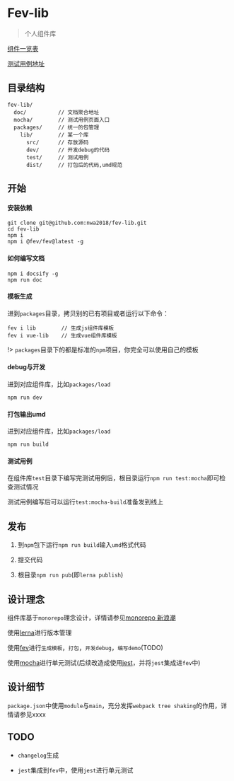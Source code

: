 # Fev-lib
> 个人组件库

[组件一览表](docs/list.md)

[测试用例地址](https)
## 目录结构
```
fev-lib/
  doc/          // 文档聚合地址
  mocha/        // 测试用例页面入口
  packages/     // 统一的包管理
    lib/        // 某一个库
      src/      // 存放源码
      dev/      // 开发debug的代码
      test/     // 测试用例
      dist/     // 打包后的代码,umd规范
```
## 开始
#### 安装依赖
``` shell
git clone git@github.com:nwa2018/fev-lib.git
cd fev-lib
npm i
npm i @fev/fev@latest -g
```
#### 如何编写文档
``` shell
npm i docsify -g
npm run doc
```
#### 模板生成
进到`packages`目录，拷贝别的已有项目或者运行以下命令：
``` shell
fev i lib        // 生成js组件库模板
fev i vue-lib    // 生成vue组件库模板
```

!> `packages`目录下的都是标准的`npm`项目，你完全可以使用自己的模板
#### debug与开发
进到对应组件库，比如`packages/load`

``` shell
npm run dev
```
#### 打包输出umd
进到对应组件库，比如`packages/load`

``` shell
npm run build
```

#### 测试用例
在组件库`test`目录下编写完测试用例后，根目录运行`npm run test:mocha`即可检查测试情况

测试用例编写后可以运行`test:mocha-build`准备发到线上

## 发布
1. 到`npm`包下运行`npm run build`输入`umd`格式代码

2. 提交代码

3. 根目录`npm run pub`(即`lerna publish`)

## 设计理念
组件库基于`monorepo`理念设计，详情请参见[monorepo 新浪潮](https://github.com/pigcan/blog/issues/3)

使用[lerna](https://github.com/lerna/lerna)进行版本管理

使用[fev](https://github.com/nwa2018/fev)进行`生成模板`，`打包`，`开发debug`，`编写demo`(TODO)

使用[mocha](https://mochajs.org/)进行单元测试(后续改造成使用[jest](https://jestjs.io/)，并将`jest`集成进`fev`中)

## 设计细节
`package.json`中使用`module`与`main`，充分发挥`webpack tree shaking`的作用，详情请参见xxxx

## TODO

- `changelog`生成

- `jest`集成到`fev`中，使用`jest`进行单元测试
